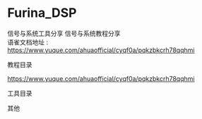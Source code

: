 # Furina_DSP
信号与系统工具分享
信号与系统教程分享   
语雀文档地址  : https://www.yuque.com/ahuaofficial/cyqf0a/pqkzbkcrh78qqhmi 










教程目录

https://www.yuque.com/ahuaofficial/cyqf0a/pqkzbkcrh78qqhmi



工具目录   





其他 





